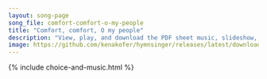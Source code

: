 ```yaml
---
layout: song-page
song_file: comfort-comfort-o-my-people
title: "Comfort, comfort, O my people"
description: "View, play, and download the PDF sheet music, slideshow, and audio. Lyrics: Comfort, comfort, O my people, speak of peace, now says our God. Comfort those who sit in darkness, mourning 'neath their sorrows' load.  Speak unto J... english christian 4part"
image: https://github.com/kenakofer/hymnsinger/releases/latest/download/comfort-comfort-o-my-people-trad.png
---
```


{% include choice-and-music.html %}